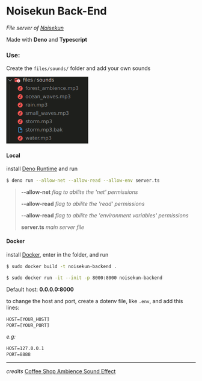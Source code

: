 # Noisekun Back-End

_File server of [Noisekun](https://github.com/mateusfg7/Noisekun)_

Made with **Deno** and **Typescript**

### Use:

Create the `files/sounds/` folder and add your own sounds

![sounds](docs/sounds.png)

#### Local

install [Deno Runtime](https://deno.land/) and run

```bash
$ deno run --allow-net --allow-read --allow-env server.ts
```

> **--allow-net** _flag to abilite the 'net' permissions_
>
> **--allow-read** _flag to abilite the 'read' permissions_
>
> **--allow-read** _flag to abilite the 'environment variables' permissions_
>
> **server.ts** _main server file_

#### Docker

install [Docker](https://www.docker.com/get-started), enter in the folder, and run

```bash
$ sudo docker build -t noisekun-backend .
```

```bash
$ sudo docker run -it --init -p 8000:8000 noisekun-backend
```

Default host: **0.0.0.0:8000**

to change the host and port, create a dotenv file, like `.env`, and add this lines:

```dotenv
HOST=[YOUR_HOST]
PORT=[YOUR_PORT]
```

_e.g:_

```
HOST=127.0.0.1
PORT=8888
```

---

_credits_
[Coffee Shop Ambience Sound Effect](https://www.youtube.com/watch?v=tqZ6i9M0TdE)
